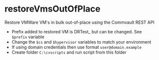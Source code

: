 # restoreVmsOutOfPlace
Restore VMWare VM's in bulk out-of-place using the Commvault REST API

- Prefix added to restored VM is DRTest_ but can be changed. See `$prefix` variable
- Change the `$cs` and `$hypervisor` variables to match your environment
- If using domain credentials then use format `user@domain.example`
- Create folder `C:\cvscripts` and run script from this folder
